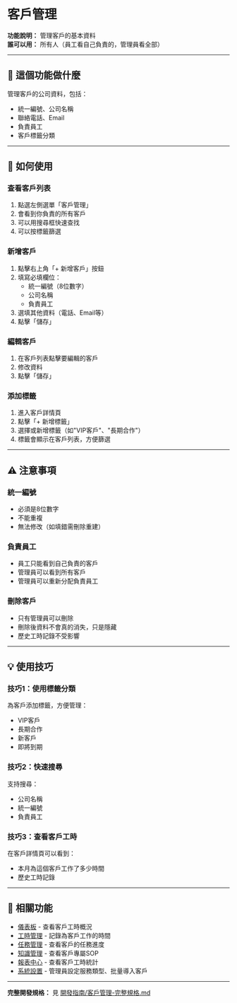 # 客戶管理

**功能說明：** 管理客戶的基本資料  
**誰可以用：** 所有人（員工看自己負責的，管理員看全部）

---

## 🎯 這個功能做什麼

管理客戶的公司資料，包括：
- 統一編號、公司名稱
- 聯絡電話、Email
- 負責員工
- 客戶標籤分類

---

## 📱 如何使用

### 查看客戶列表
1. 點選左側選單「客戶管理」
2. 會看到你負責的所有客戶
3. 可以用搜尋框快速查找
4. 可以按標籤篩選

### 新增客戶
1. 點擊右上角「+ 新增客戶」按鈕
2. 填寫必填欄位：
   - 統一編號（8位數字）
   - 公司名稱
   - 負責員工
3. 選填其他資料（電話、Email等）
4. 點擊「儲存」

### 編輯客戶
1. 在客戶列表點擊要編輯的客戶
2. 修改資料
3. 點擊「儲存」

### 添加標籤
1. 進入客戶詳情頁
2. 點擊「+ 新增標籤」
3. 選擇或新增標籤（如"VIP客戶"、"長期合作"）
4. 標籤會顯示在客戶列表，方便篩選

---

## ⚠️ 注意事項

### 統一編號
- 必須是8位數字
- 不能重複
- 無法修改（如填錯需刪除重建）

### 負責員工
- 員工只能看到自己負責的客戶
- 管理員可以看到所有客戶
- 管理員可以重新分配負責員工

### 刪除客戶
- 只有管理員可以刪除
- 刪除後資料不會真的消失，只是隱藏
- 歷史工時記錄不受影響

---

## 💡 使用技巧

### 技巧1：使用標籤分類
為客戶添加標籤，方便管理：
- VIP客戶
- 長期合作
- 新客戶
- 即將到期

### 技巧2：快速搜尋
支持搜尋：
- 公司名稱
- 統一編號
- 負責員工

### 技巧3：查看客戶工時
在客戶詳情頁可以看到：
- 本月為這個客戶工作了多少時間
- 歷史工時記錄

---

## 🔗 相關功能

- [儀表板](./儀表板.md) - 查看客戶工時概況
- [工時管理](./工時管理.md) - 記錄為客戶工作的時間
- [任務管理](./任務管理.md) - 查看客戶的任務進度
- [知識管理](./知識管理.md) - 查看客戶專屬SOP
- [報表中心](./報表中心.md) - 查看客戶工時統計
- [系統設置](./系統設置.md) - 管理員設定服務類型、批量導入客戶

---

**完整開發規格：** 見 [開發指南/客戶管理-完整規格.md](../開發指南/客戶管理-完整規格.md)

